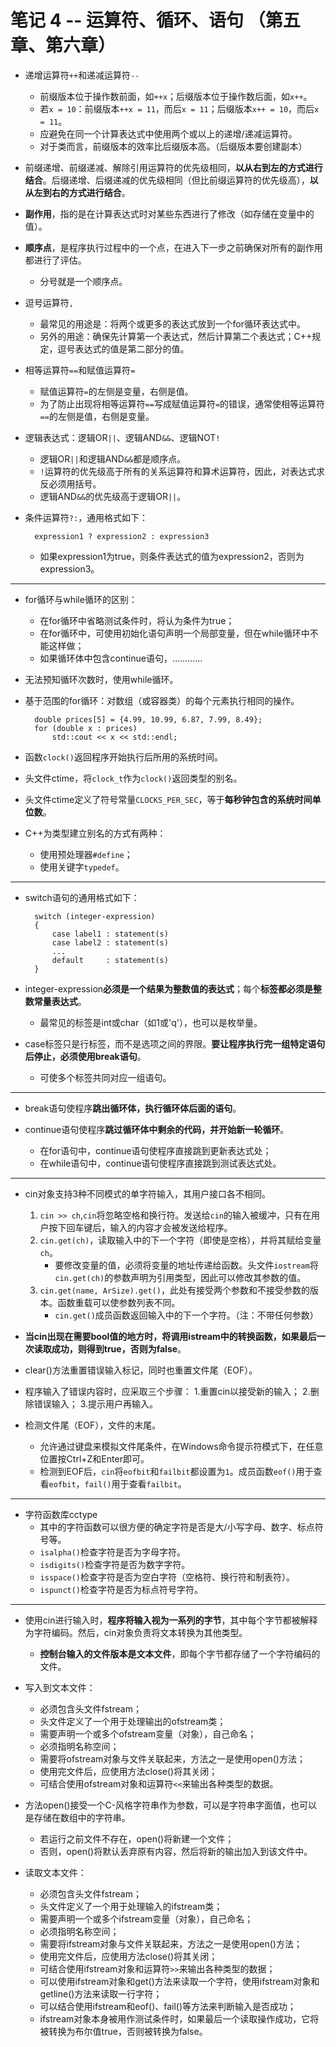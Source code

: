 # 笔记 4 -- 运算符、循环、语句  （第五章、第六章）

* 递增运算符`++`和递减运算符`--`
    * 前缀版本位于操作数前面，如`++x`；后缀版本位于操作数后面，如`x++`。
    * 若`x = 10`：前缀版本`++x = 11`，而后`x = 11`；后缀版本`x++ = 10`，而后`x = 11`。
    * 应避免在同一个计算表达式中使用两个或以上的递增/递减运算符。
    * 对于类而言，前缀版本的效率比后缀版本高。（后缀版本要创建副本）

* 前缀递增、前缀递减、解除引用运算符的优先级相同，**以从右到左的方式进行结合**。后缀递增、后缀递减的优先级相同（但比前缀运算符的优先级高），**以从左到右的方式进行结合**。

* **副作用**，指的是在计算表达式时对某些东西进行了修改（如存储在变量中的值）。
* **顺序点**，是程序执行过程中的一个点，在进入下一步之前确保对所有的副作用都进行了评估。
    * 分号就是一个顺序点。

* 逗号运算符`,`
    * 最常见的用途是：将两个或更多的表达式放到一个for循环表达式中。
    * 另外的用途：确保先计算第一个表达式，然后计算第二个表达式；C++规定，逗号表达式的值是第二部分的值。

* 相等运算符`==`和赋值运算符`=`
    * 赋值运算符`=`的左侧是变量，右侧是值。
    * 为了防止出现将相等运算符`==`写成赋值运算符`=`的错误，通常使相等运算符`==`的左侧是值，右侧是变量。

* 逻辑表达式：逻辑OR`||`、逻辑AND`&&`、逻辑NOT`!`
    * 逻辑OR`||`和逻辑AND`&&`都是顺序点。
    * `!`运算符的优先级高于所有的关系运算符和算术运算符，因此，对表达式求反必须用括号。
    * 逻辑AND`&&`的优先级高于逻辑OR`||`。

* 条件运算符`?:`，通用格式如下：

        expression1 ? expression2 : expression3
    
    * 如果expression1为true，则条件表达式的值为expression2，否则为expression3。

***
* for循环与while循环的区别：
    * 在for循环中省略测试条件时，将认为条件为true；
    * 在for循环中，可使用初始化语句声明一个局部变量，但在while循环中不能这样做；
    * 如果循环体中包含continue语句，…………
* 无法预知循环次数时，使用while循环。

* 基于范围的for循环：对数组（或容器类）的每个元素执行相同的操作。

        double prices[5] = {4.99, 10.99, 6.87, 7.99, 8.49};
        for (double x : prices)
            std::cout << x << std::endl;

* 函数`clock()`返回程序开始执行后所用的系统时间。
* 头文件ctime，将`clock_t`作为`clock()`返回类型的别名。
* 头文件ctime定义了符号常量`CLOCKS_PER_SEC`，等于**每秒钟包含的系统时间单位数**。

* C++为类型建立别名的方式有两种：
    * 使用预处理器`#define`；
    * 使用关键字`typedef`。

***
* switch语句的通用格式如下：

        switch (integer-expression)
        {
            case label1 : statement(s)
            case label2 : statement(s)
            ...
            default     : statement(s)
        }

* integer-expression**必须是一个结果为整数值的表达式**；每个**标签都必须是整数常量表达式**。
    * 最常见的标签是int或char（如1或'q'），也可以是枚举量。
* case标签只是行标签，而不是选项之间的界限。**要让程序执行完一组特定语句后停止，必须使用break语句**。
    * 可使多个标签共同对应一组语句。

***
* break语句使程序**跳出循环体，执行循环体后面的语句**。

* continue语句使程序**跳过循环体中剩余的代码，并开始新一轮循环**。
    * 在for语句中，continue语句使程序直接跳到更新表达式处；
    * 在while语句中，continue语句使程序直接跳到测试表达式处。

***
* cin对象支持3种不同模式的单字符输入，其用户接口各不相同。
    1. `cin >> ch`,`cin`将忽略空格和换行符。发送给`cin`的输入被缓冲，只有在用户按下回车键后，输入的内容才会被发送给程序。
    2. `cin.get(ch)`，读取输入中的下一个字符（即使是空格），并将其赋给变量`ch`。
        * 要修改变量的值，必须将变量的地址传递给函数。头文件`iostream`将`cin.get(ch)`的参数声明为引用类型，因此可以修改其参数的值。
    3. `cin.get(name, ArSize).get()`，此处有接受两个参数和不接受参数的版本。函数重载可以使参数列表不同。
        * `cin.get()`成员函数返回输入中的下一个字符。（注：不带任何参数）
* **当cin出现在需要bool值的地方时，将调用istream中的转换函数，如果最后一次读取成功，则得到true，否则为false**。

* clear()方法重置错误输入标记，同时也重置文件尾（EOF）。
* 程序输入了错误内容时，应采取三个步骤：
    1.重置cin以接受新的输入；
    2.删除错误输入；
    3.提示用户再输入。

* 检测文件尾（EOF），文件的末尾。
    * 允许通过键盘来模拟文件尾条件，在Windows命令提示符模式下，在任意位置按Ctrl+Z和Enter即可。
    * 检测到EOF后，`cin`将`eofbit`和`failbit`都设置为`1`。成员函数`eof()`用于查看`eofbit`，`fail()`用于查看`failbit`。

***
* 字符函数库cctype
    * 其中的字符函数可以很方便的确定字符是否是大/小写字母、数字、标点符号等。
    * `isalpha()`检查字符是否为字母字符。
    * `isdigits()`检查字符是否为数字字符。
    * `isspace()`检查字符是否为空白字符（空格符、换行符和制表符）。
    * `ispunct()`检查字符是否为标点符号字符。

***
* 使用cin进行输入时，**程序将输入视为一系列的字节**，其中每个字节都被解释为字符编码。然后，cin对象负责将文本转换为其他类型。
    * **控制台输入的文件版本是文本文件**，即每个字节都存储了一个字符编码的文件。

* 写入到文本文件：
    * 必须包含头文件fstream；
    * 头文件定义了一个用于处理输出的ofstream类；
    * 需要声明一个或多个ofstream变量（对象），自己命名；
    * 必须指明名称空间；
    * 需要将ofstream对象与文件关联起来，方法之一是使用open()方法；
    * 使用完文件后，应使用方法close()将其关闭；
    * 可结合使用ofstream对象和运算符`<<`来输出各种类型的数据。
* 方法open()接受一个C-风格字符串作为参数，可以是字符串字面值，也可以是存储在数组中的字符串。
    * 若运行之前文件不存在，open()将新建一个文件；
    * 否则，open()将默认丢弃原有内容，然后将新的输出加入到该文件中。

* 读取文本文件：
    * 必须包含头文件fstream；
    * 头文件定义了一个用于处理输入的ifstream类；
    * 需要声明一个或多个ifstream变量（对象），自己命名；
    * 必须指明名称空间；
    * 需要将ifstream对象与文件关联起来，方法之一是使用open()方法；
    * 使用完文件后，应使用方法close()将其关闭；
    * 可结合使用ifstream对象和运算符`>>`来输出各种类型的数据；
    * 可以使用ifstream对象和get()方法来读取一个字符，使用ifstream对象和getline()方法来读取一行字符；
    * 可以结合使用ifstream和eof()、fail()等方法来判断输入是否成功；
    * ifstream对象本身被用作测试条件时，如果最后一个读取操作成功，它将被转换为布尔值true，否则被转换为false。